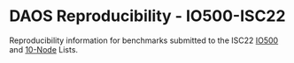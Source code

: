 # DAOS Reproducibility - IO500-ISC22

Reproducibility information for benchmarks submitted to the ISC22
[IO500](https://io500.org/list/isc21/io500) and
[10-Node](https://io500.org/list/isc22/ten) Lists.
